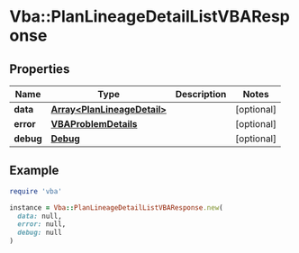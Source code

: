 # Vba::PlanLineageDetailListVBAResponse

## Properties

| Name | Type | Description | Notes |
| ---- | ---- | ----------- | ----- |
| **data** | [**Array&lt;PlanLineageDetail&gt;**](PlanLineageDetail.md) |  | [optional] |
| **error** | [**VBAProblemDetails**](VBAProblemDetails.md) |  | [optional] |
| **debug** | [**Debug**](Debug.md) |  | [optional] |

## Example

```ruby
require 'vba'

instance = Vba::PlanLineageDetailListVBAResponse.new(
  data: null,
  error: null,
  debug: null
)
```

